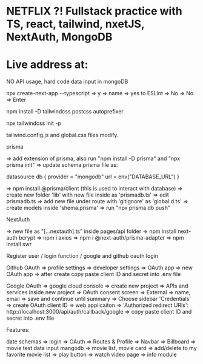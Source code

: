 # NETFLIX ?! Fullstack practice with TS, react, tailwind, nxetJS, NextAuth, MongoDB

# Live address at:

NO API usage, hard code data input in mongoDB

npx create-next-app --typescript
=> y => name => yes to ESLint => No => No => Enter

npm install -D tailwindcss postcss autoprefixer

npx tailwindcss init -p

tailwind.config.js and global.css files modify.

prisma

=> add extension of prisma, also run "npm install -D prisma" and "npx prisma init" => update schema.prisma file as:

datasource db {
provider = "mongodb"
url = env("DATABASE_URL")
}

=> npm install @prisma/client (this is used to interact with database) => create new folder 'lib' with new file inside as 'prismadb.ts' => edit prismadb.ts => add new file under route with 'gitignore' as 'global.d.ts' => create models inside 'shema.prisma' => run "npx prisma db push"

NextAuth

=> new file as "[...nextauth].ts" inside pages/api folder => npm install next-auth bcrypt => npm i axios => npm i @next-auth/prisma-adapter => npm install swr

Register user / login function / google and github oauth login

Github OAuth => profile settings => developer settings => OAuth app => new OAuth app => after create copy paste client ID and secret into .env file

Google OAuth => google cloud console => create new project => APIs and services inside new project => OAuth consent screen => External => name, email => save and continue until summary => Choose sidebar 'Credentials' => create OAuth client ID => web applicaiton => 'Authorized redirect URls': http://localhost:3000/api/auth/callback/google => copy paste client ID and secret into .env file

Features:

date schemas => login => OAuth => Routes & Profile => Navbar => Billboard => movie test data input mangodb => movie list, movie card => add/delete to my favorite movie list => play button => watch video page => info module
